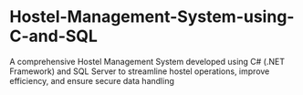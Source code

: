 # Hostel-Management-System-using-C-and-SQL
A comprehensive Hostel Management System developed using C# (.NET Framework) and SQL Server to streamline hostel operations, improve efficiency, and ensure secure data handling
